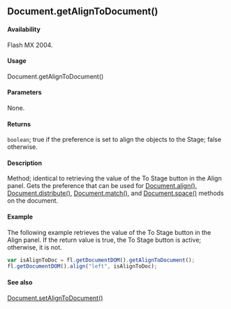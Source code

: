 ## Document.getAlignToDocument()

#### Availability

Flash MX 2004.

#### Usage

Document.getAlignToDocument()

#### Parameters

None.

#### Returns

`boolean`; true if the preference is set to align the objects to the Stage; false otherwise.

#### Description

Method; identical to retrieving the value of the To Stage button in the Align panel. Gets the preference that can be used for [Document.align()](../Document_object/Document13.md), [Document.distribute()](../Document_object/Document49.md), [Document.match()](../Document_object/Document120.md), and [Document.space()](../Document_object/Document67.md) methods on the document.

#### Example

The following example retrieves the value of the To Stage button in the Align panel. If the return value is true, the To Stage button is active; otherwise, it is not.

```javascript
var isAlignToDoc = fl.getDocumentDOM().getAlignToDocument();
fl.getDocumentDOM().align("left", isAlignToDoc);
```

#### See also

[Document.setAlignToDocument()](../Document_object/Document450.md)
